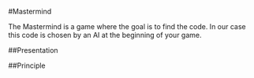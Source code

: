 #Mastermind

The Mastermind is a game where the goal is to find the code. In our case this code is chosen by an AI at the beginning of your game.

##Presentation



##Principle
